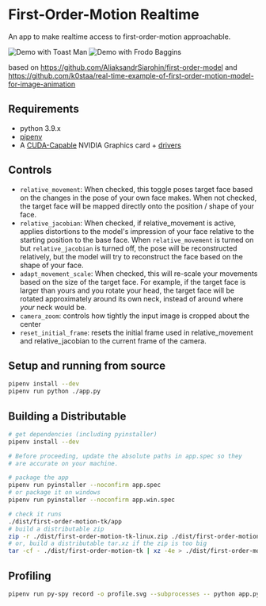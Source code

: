 # First-Order-Motion Realtime

An app to make realtime access to first-order-motion approachable.

![Demo with Toast Man](./git-assets/toastman.gif)
![Demo with Frodo Baggins](./git-assets/frodo.gif)

based on https://github.com/AliaksandrSiarohin/first-order-model and https://github.com/k0staa/real-time-example-of-first-order-motion-model-for-image-animation

## Requirements

- python 3.9.x
- [pipenv](https://pipenv.pypa.io/en/latest/install/)
- A [CUDA-Capable](https://developer.nvidia.com/cuda-gpus#compute) NVIDIA Graphics card + [drivers](https://developer.nvidia.com/cuda-downloads)

## Controls

- `relative_movement`: When checked, this toggle poses target face based on the changes in the pose of your own face makes. When not checked, the target face will be mapped directly onto the position / shape of your face.
- `relative_jacobian`: When checked, if relative_movement is active, applies distortions to the model's impression of your face relative to the starting position to the base face. When `relative_movement` is turned on but `relative_jacobian` is turned off, the pose will be reconstructed relatively, but the model will try to reconstruct the face based on the shape of your face.
- `adapt_movement_scale`: When checked, this will re-scale your movements based on the size of the target face. For example, if the target face is larger than yours and you rotate your head, the target face will be rotated approximately around its own neck, instead of around where _your_ neck would be.
- `camera_zoom`: controls how tightly the input image is cropped about the center
- `reset_initial_frame`: resets the initial frame used in relative_movement and relative_jacobian to the current frame of the camera.

## Setup and running from source

```sh
pipenv install --dev
pipenv run python ./app.py
```

## Building a Distributable

```sh
# get dependencies (including pyinstaller)
pipenv install --dev

# Before proceeding, update the absolute paths in app.spec so they
# are accurate on your machine.

# package the app
pipenv run pyinstaller --noconfirm app.spec
# or package it on windows
pipenv run pyinstaller --noconfirm app.win.spec

# check it runs
./dist/first-order-motion-tk/app
# build a distributable zip
zip -r ./dist/first-order-motion-tk-linux.zip ./dist/first-order-motion-tk
# or, build a distributable tar.xz if the zip is too big
tar -cf - ./dist/first-order-motion-tk | xz -4e > ./dist/first-order-motion-tk.tar.xz
```

## Profiling

```sh
pipenv run py-spy record -o profile.svg --subprocesses -- python app.py
```